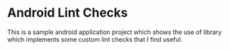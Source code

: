# Android Lint Checks

This is a sample android application project which shows the use of library which implements some custom lint checks that I find useful.
